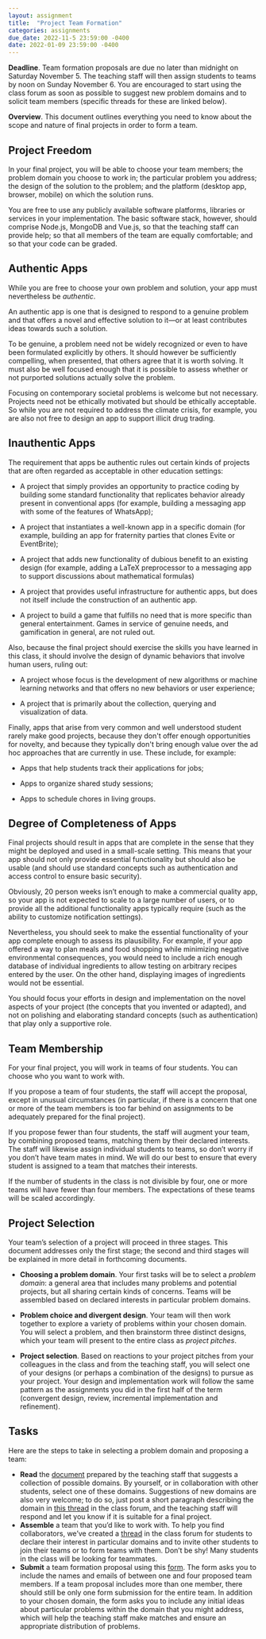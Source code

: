 ```yaml
---
layout: assignment
title:  "Project Team Formation"
categories: assignments
due_date: 2022-11-5 23:59:00 -0400
date: 2022-01-09 23:59:00 -0400
---
```


**Deadline**. Team formation proposals are due no later than midnight on Saturday November 5. The teaching staff will then assign students to teams by noon on Sunday November 6. You are encouraged to start using the class forum as soon as possible to suggest new problem domains and to solicit team members (specific threads for these are linked below).

**Overview**. This document outlines everything you need to know about the scope and nature of final projects in order to form a team.

## Project Freedom

In your final project, you will be able to choose your team members; the problem domain you choose to work in; the particular problem you address; the design of the solution to the problem; and the platform (desktop app, browser, mobile) on which the solution runs.

You are free to use any publicly available  software platforms, libraries or services in your implementation. The basic software stack, however, should comprise Node.js, MongoDB and Vue.js, so that the teaching staff can provide help; so that all members of the team are equally comfortable; and so that your code can be graded.

## Authentic Apps

While you are free to choose your own problem and solution, your app must nevertheless be _authentic_.

An authentic app is one that is designed to respond to a genuine problem and that offers a novel and effective solution to it—or at least contributes ideas towards such a solution.

To be genuine, a problem need not be widely recognized or even to have been formulated explicitly by others. It should however be sufficiently compelling, when presented, that others agree that it is worth solving. It must also be well focused enough that it is possible to assess whether or not purported solutions actually solve the problem.

Focusing on contemporary societal problems is welcome but not necessary. Projects need not be ethically motivated but should be ethically acceptable. So while you are not required to address the climate crisis, for example, you are also not free to design an app to support illicit drug trading.

## Inauthentic Apps

The requirement that apps be authentic rules out certain kinds of projects that are often regarded as acceptable in other education settings:

- A project that simply provides an opportunity to practice coding by building some standard functionality that replicates behavior already present in conventional apps (for example, building a messaging app with some of the features of WhatsApp);

- A project that instantiates a well-known app in a specific domain (for example, building an app for fraternity parties that clones Evite or EventBrite);

- A project that adds new functionality of dubious benefit to an existing design (for example, adding a LaTeX preprocessor to a messaging app to support discussions about mathematical formulas)

- A project that provides useful  infrastructure for authentic apps, but does not itself include the construction of an authentic app.

- A project to build a game that fulfills no need that is more specific than general entertainment. Games in service of genuine needs, and gamification in general, are not ruled out.

Also, because the final project should exercise the skills you have learned in this class, it should involve the design of dynamic behaviors that involve human users, ruling out:

- A project whose focus is the development of new algorithms or machine learning networks and that offers no new behaviors or user experience;

- A project that is primarily about the collection, querying and visualization of data.

Finally, apps that arise from very common and well understood student rarely make good projects, because they don't offer enough opportunities for novelty, and because they typically don't bring enough value over the ad hoc approaches that are currently in use. These include, for example:

- Apps that help students track their applications for jobs;

- Apps to organize shared study sessions;

- Apps to schedule chores in living groups.

## Degree of Completeness of Apps

Final projects should result in apps that are complete in the sense that they might be deployed and used in a small-scale setting. This means that your app should not only provide essential functionality but should also be usable (and should use standard concepts such as authentication and access control to ensure basic security).

Obviously, 20 person weeks isn’t enough to make a commercial quality app, so your app is not expected to scale to a large number of users, or to provide all the additional functionality apps typically require (such as the ability to customize notification settings).

Nevertheless, you should seek to make the essential functionality of your app complete enough to assess its plausibility. For example, if your app offered a way to plan meals and food shopping while minimizing negative environmental consequences, you would need to include a rich enough database of individual ingredients to allow testing on arbitrary recipes entered by the user. On the other hand, displaying images of ingredients would not be essential.

You should focus your efforts in design and implementation on the novel aspects of your project (the concepts that you invented or adapted), and not on polishing and elaborating standard concepts (such as authentication) that play only a supportive role.

## Team Membership

For your final project, you will work in teams of four students. You can choose who you want to work with.

If you propose a team of four students, the staff will accept the proposal, except in unusual circumstances (in particular, if there is a concern that one or more of the team members is too far behind on assignments to be adequately prepared for the final project).

If you propose fewer than four students, the staff will augment your team, by combining proposed teams, matching them by their declared interests. The staff will likewise assign individual students to teams, so don’t worry if you don’t have team mates in mind. We will do our best to ensure that every student is assigned to a team that matches their interests.

If the number of students in the class is not divisible by four, one or more teams will have fewer than four members. The expectations of these teams will be scaled accordingly.

## Project Selection

Your team’s selection of a project will proceed in three stages. This document addresses only the first stage; the second and third stages will be explained in more detail in forthcoming documents.

- **Choosing a problem domain**. Your first tasks will be to select a *problem domain*: a general area that includes many problems and potential projects, but all sharing certain kinds of concerns. Teams will be assembled based on declared interests in particular problem domains.

- **Problem choice and divergent design**. Your team will then work together to explore a variety of problems within your chosen domain. You will select a problem, and then brainstorm three distinct designs, which your team will present to the entire class as *project pitches*.

- **Project selection**. Based on reactions to your project pitches from your colleagues in the class and from the teaching staff, you will select one of your designs (or perhaps a combination of the designs) to pursue as your project. Your design and implementation work will follow the same pattern as the assignments you did in the first half of the term (convergent design, review, incremental implementation and refinement).


## Tasks

Here are the steps to take in selecting a problem domain and proposing a team:

- **Read** the [document](https://61040-fa22.github.io/pages/final-project-domains.html) prepared by the teaching staff that suggests a collection of possible domains. By yourself, or in collaboration with other students, select one of these domains. Suggestions of new domains are also very welcome; to do so, just post a short paragraph describing the domain in [this thread](https://61040.csail.mit.edu/t/final-project-domain-suggestion-thread) in the class forum, and the teaching staff will respond and let you know if it is suitable for a final project.
- **Assemble** a team that you’d like to work with. To help you find collaborators, we’ve created a [thread](https://61040.csail.mit.edu/t/final-project-team-search-thread) in the class forum for students to declare their interest in particular domains and to invite other students to join their teams or to form teams with them. Don’t be shy! Many students in the class will be looking for teammates.
- **Submit** a team formation proposal using this [form](https://forms.gle/nBKyoUVxJ2BnSq6a8). The form asks you to include the names and emails of between one and four proposed team members. If a team proposal includes more than one member, there should still be only one form submission for the entire team. In addition to your chosen domain, the form asks you to include any initial ideas about particular problems within the domain that you might address, which will help the teaching staff make matches and ensure an appropriate distribution of problems.

